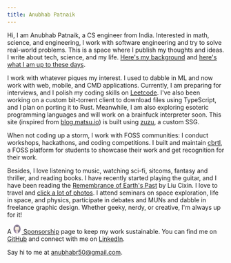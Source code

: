 ```yaml
---
title: Anubhab Patnaik
---
```


Hi, I am Anubhab Patnaik, a CS engineer from India. Interested in math, science, and engineering, I work with software engineering and try to solve real-world problems. This is a space where I publish my thoughts and ideas. I write about tech, science, and my life. [Here's my background](/cv.html) and [here's what I am up to these days](/current.html).

I work with whatever piques my interest. I used to dabble in ML and now work with web, mobile, and CMD applications. Currently, I am preparing for interviews, and I polish my coding skills on [Leetcode](https://leetcode.com/anubhabr50). I've also been working on a custom bit-torrent client to download files using TypeScript, and I plan on porting it to Rust. Meanwhile, I am also exploring esoteric programming languages and will work on a brainfuck interpreter soon. This site (inspired from [blog.matsu.io](https://blog.matsu.io)) is built using [zuzu](https://github.com/fuzzymfx/zuzu), a custom SSG.

When not coding up a storm, I work with FOSS communities: I conduct workshops, hackathons, and coding competitions. I built and maintain [cbrtl](https://cbrtl.github.io), a FOSS platform for students to showcase their work and get recognition for their work.

Besides, I love listening to music, watching sci-fi, sitcoms, fantasy and thriller, and reading books. I have recently started playing the guitar, and I have been reading the [Remembrance of Earth's Past](https://en.wikipedia.org/wiki/Remembrance_of_Earth%27s_Past) by Liu Cixin. I love to travel and [click a lot of photos](https://instagram.com/anubhavclicks). I attend seminars on space exploration, life in space, and physics, participate in debates and MUNs and dabble in freelance graphic design. Whether geeky, nerdy, or creative, I'm always up for it!

A [<img src="/assets/img/kofi.svg" alt="ko-fi" class="pb-1 mr-5 " width="18" height="22" style="margin-right: 2px;"> Sponsorship](https://github.com/sponsors/fuzzymfx/) page to keep my work sustainable. You can find me on [GitHub](https://github.com/fuzzymfx) and connect with me on [LinkedIn](https://www.linkedin.com/in/anubhabpatnaik0530/).

Say hi to me at <anubhabr50@gmail.com>.
